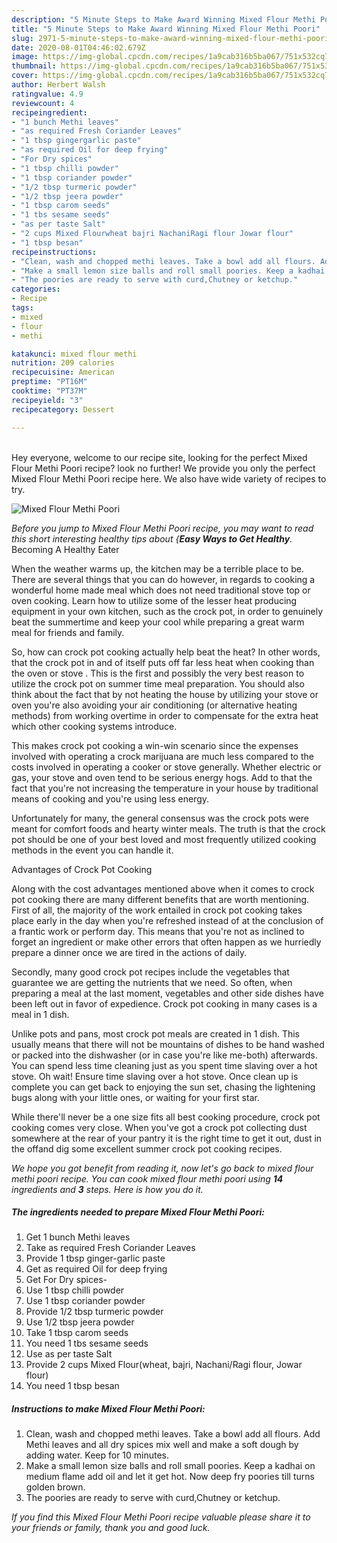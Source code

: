 ```yaml
---
description: "5 Minute Steps to Make Award Winning Mixed Flour Methi Poori"
title: "5 Minute Steps to Make Award Winning Mixed Flour Methi Poori"
slug: 2971-5-minute-steps-to-make-award-winning-mixed-flour-methi-poori
date: 2020-08-01T04:46:02.679Z
image: https://img-global.cpcdn.com/recipes/1a9cab316b5ba067/751x532cq70/mixed-flour-methi-poori-recipe-main-photo.jpg
thumbnail: https://img-global.cpcdn.com/recipes/1a9cab316b5ba067/751x532cq70/mixed-flour-methi-poori-recipe-main-photo.jpg
cover: https://img-global.cpcdn.com/recipes/1a9cab316b5ba067/751x532cq70/mixed-flour-methi-poori-recipe-main-photo.jpg
author: Herbert Walsh
ratingvalue: 4.9
reviewcount: 4
recipeingredient:
- "1 bunch Methi leaves"
- "as required Fresh Coriander Leaves"
- "1 tbsp gingergarlic paste"
- "as required Oil for deep frying"
- "For Dry spices"
- "1 tbsp chilli powder"
- "1 tbsp coriander powder"
- "1/2 tbsp turmeric powder"
- "1/2 tbsp jeera powder"
- "1 tbsp carom seeds"
- "1 tbs sesame seeds"
- "as per taste Salt"
- "2 cups Mixed Flourwheat bajri NachaniRagi flour Jowar flour"
- "1 tbsp besan"
recipeinstructions:
- "Clean, wash and chopped methi leaves. Take a bowl add all flours. Add Methi leaves and all dry spices mix well and make a soft dough by adding water. Keep for 10 minutes."
- "Make a small lemon size balls and roll small poories. Keep a kadhai on medium flame add oil and let it get hot. Now deep fry poories till turns golden brown."
- "The poories are ready to serve with curd,Chutney or ketchup."
categories:
- Recipe
tags:
- mixed
- flour
- methi

katakunci: mixed flour methi 
nutrition: 209 calories
recipecuisine: American
preptime: "PT16M"
cooktime: "PT37M"
recipeyield: "3"
recipecategory: Dessert

---
```

<br>
Hey everyone, welcome to our recipe site, looking for the perfect Mixed Flour Methi Poori recipe? look no further! We provide you only the perfect Mixed Flour Methi Poori recipe here. We also have wide variety of recipes to try.
<br>


![Mixed Flour Methi Poori](https://img-global.cpcdn.com/recipes/1a9cab316b5ba067/751x532cq70/mixed-flour-methi-poori-recipe-main-photo.jpg)

<i>Before you jump to Mixed Flour Methi Poori recipe, you may want to read this short interesting healthy tips about {<strong>Easy Ways to Get Healthy</strong>.</i>
Becoming A Healthy Eater


When the weather warms up, the kitchen may be a terrible place to be. There are several things that you can do however, in regards to cooking a wonderful home made meal which does not need traditional stove top or oven cooking. Learn how to utilize some of the lesser heat producing equipment in your own kitchen, such as the crock pot, in order to genuinely beat the summertime and keep your cool while preparing a great warm meal for friends and family.

So, how can crock pot cooking actually help beat the heat? In other words, that the crock pot in and of itself puts off far less heat when cooking than the oven or stove . This is the first and possibly the very best reason to utilize the crock pot on summer time meal preparation. You should also think about the fact that by not heating the house by utilizing your stove or oven you're also avoiding your air conditioning (or alternative heating methods) from working overtime in order to compensate for the extra heat which other cooking systems introduce.

This makes crock pot cooking a win-win scenario since the expenses involved with operating a crock marijuana are much less compared to the costs involved in operating a cooker or stove generally. Whether electric or gas, your stove and oven tend to be serious energy hogs. Add to that the fact that you're not increasing the temperature in your house by traditional means of cooking and you're using less energy.

Unfortunately for many, the general consensus was the crock pots were meant for comfort foods and hearty winter meals.  The truth is that the crock pot should be one of your best loved and most frequently utilized cooking methods in the event you can handle it.  

Advantages of Crock Pot Cooking

Along with the cost advantages mentioned above when it comes to crock pot cooking there are many different benefits that are worth mentioning. First of all, the majority of the work entailed in crock pot cooking takes place early in the day when you're refreshed instead of at the conclusion of a frantic work or perform day. This means that you're not as inclined to forget an ingredient or make other errors that often happen as we hurriedly prepare a dinner once we are tired in the actions of daily.

Secondly, many good crock pot recipes include the vegetables that guarantee we are getting the nutrients that we need. So often, when preparing a meal at the last moment, vegetables and other side dishes have been left out in favor of expedience. Crock pot cooking in many cases is a meal in 1 dish.

 Unlike pots and pans, most crock pot meals are created in 1 dish. This usually means that there will not be mountains of dishes to be hand washed or packed into the dishwasher (or in case you're like me-both) afterwards. You can spend less time cleaning just as you spent time slaving over a hot stove. Oh wait! Ensure time slaving over a hot stove. Once clean up is complete you can get back to enjoying the sun set, chasing the lightening bugs along with your little ones, or waiting for your first star.

While there'll never be a one size fits all best cooking procedure, crock pot cooking comes very close. When you've got a crock pot collecting dust somewhere at the rear of your pantry it is the right time to get it out, dust in the offand dig some excellent summer crock pot cooking recipes.


<i>We hope you got benefit from reading it, now let's go back to mixed flour methi poori recipe. You can cook mixed flour methi poori using <strong>14</strong> ingredients and <strong>3</strong> steps. Here is how you do it.
</i>

##### The ingredients needed to prepare Mixed Flour Methi Poori:

1. Get 1 bunch Methi leaves
1. Take as required Fresh Coriander Leaves
1. Provide 1 tbsp ginger-garlic paste
1. Get as required Oil for deep frying
1. Get For Dry spices-
1. Use 1 tbsp chilli powder
1. Use 1 tbsp coriander powder
1. Provide 1/2 tbsp turmeric powder
1. Use 1/2 tbsp jeera powder
1. Take 1 tbsp carom seeds
1. You need 1 tbs sesame seeds
1. Use as per taste Salt
1. Provide 2 cups Mixed Flour(wheat, bajri, Nachani/Ragi flour, Jowar flour)
1. You need 1 tbsp besan


##### Instructions to make Mixed Flour Methi Poori:

1. Clean, wash and chopped methi leaves. Take a bowl add all flours. Add Methi leaves and all dry spices mix well and make a soft dough by adding water. Keep for 10 minutes.
1. Make a small lemon size balls and roll small poories. Keep a kadhai on medium flame add oil and let it get hot. Now deep fry poories till turns golden brown.
1. The poories are ready to serve with curd,Chutney or ketchup.




<i>If you find this Mixed Flour Methi Poori recipe valuable please share it to your friends or family, thank you and good luck.</i>
